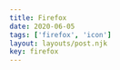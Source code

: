 ```yaml
---
title: Firefox
date: 2020-06-05
tags: ['firefox', 'icon']
layout: layouts/post.njk
key: firefox
---
```



